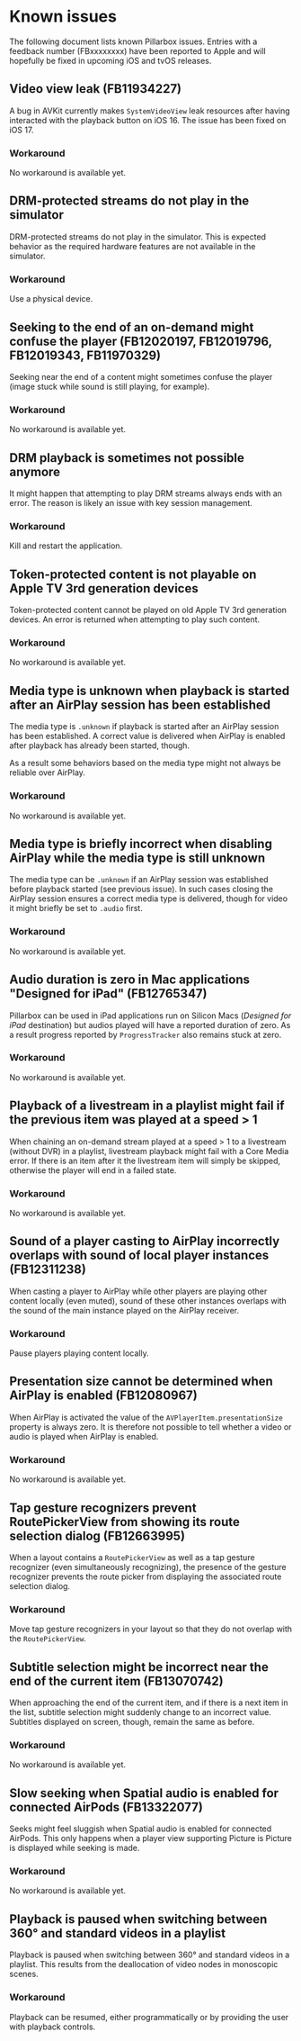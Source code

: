 # Known issues

The following document lists known Pillarbox issues. Entries with a feedback number (FBxxxxxxxx) have been reported to Apple and will hopefully be fixed in upcoming iOS and tvOS releases.

## Video view leak (FB11934227)

A bug in AVKit currently makes `SystemVideoView` leak resources after having interacted with the playback button on iOS 16. The issue has been fixed on iOS 17.

### Workaround

No workaround is available yet.

## DRM-protected streams do not play in the simulator

DRM-protected streams do not play in the simulator. This is expected behavior as the required hardware features are not available in the simulator.

### Workaround

Use a physical device.

## Seeking to the end of an on-demand might confuse the player (FB12020197, FB12019796, FB12019343, FB11970329)

Seeking near the end of a content might sometimes confuse the player (image stuck while sound is still playing, for example).

### Workaround

No workaround is available yet.

## DRM playback is sometimes not possible anymore

It might happen that attempting to play DRM streams always ends with an error. The reason is likely an issue with key session management.

### Workaround

Kill and restart the application.

## Token-protected content is not playable on Apple TV 3rd generation devices

Token-protected content cannot be played on old Apple TV 3rd generation devices. An error is returned when attempting to play such content.

### Workaround

No workaround is available yet.

## Media type is unknown when playback is started after an AirPlay session has been established

The media type is `.unknown` if playback is started after an AirPlay session has been established. A correct value is delivered when AirPlay is enabled after playback has already been started, though.

As a result some behaviors based on the media type might not always be reliable over AirPlay.

### Workaround

No workaround is available yet.

## Media type is briefly incorrect when disabling AirPlay while the media type is still unknown

The media type can be `.unknown` if an AirPlay session was established before playback started (see previous issue). In such cases closing the AirPlay session ensures a correct media type is delivered, though for video it might briefly be set to `.audio` first.

### Workaround

No workaround is available yet.

## Audio duration is zero in Mac applications "Designed for iPad" (FB12765347)

Pillarbox can be used in iPad applications run on Silicon Macs (_Designed for iPad_ destination) but audios played will have a reported duration of zero. As a result progress reported by `ProgressTracker` also remains stuck at zero.

### Workaround

No workaround is available yet.

## Playback of a livestream in a playlist might fail if the previous item was played at a speed > 1

When chaining an on-demand stream played at a speed > 1 to a livestream (without DVR) in a playlist, livestream playback might fail with a Core Media error. If there is an item after it the livestream item will simply be skipped, otherwise the player will end in a failed state.

### Workaround

No workaround is available yet.

## Sound of a player casting to AirPlay incorrectly overlaps with sound of local player instances (FB12311238)

When casting a player to AirPlay while other players are playing other content locally (even muted), sound of these other instances overlaps with the sound of the main instance played on the AirPlay receiver.

### Workaround

Pause players playing content locally.

## Presentation size cannot be determined when AirPlay is enabled (FB12080967)

When AirPlay is activated the value of the `AVPlayerItem.presentationSize` property is always zero. It is therefore not possible to tell whether a video or audio is played when AirPlay is enabled.

### Workaround

No workaround is available yet.

## Tap gesture recognizers prevent RoutePickerView from showing its route selection dialog (FB12663995)

When a layout contains a `RoutePickerView` as well as a tap gesture recognizer (even simultaneously recognizing), the presence of the gesture recognizer prevents the route picker from displaying the associated route selection dialog.

### Workaround

Move tap gesture recognizers in your layout so that they do not overlap with the `RoutePickerView`.

## Subtitle selection might be incorrect near the end of the current item (FB13070742)

When approaching the end of the current item, and if there is a next item in the list, subtitle selection might suddenly change to an incorrect value. Subtitles displayed on screen, though, remain the same as before.

### Workaround

No workaround is available yet.

## Slow seeking when Spatial audio is enabled for connected AirPods (FB13322077)

Seeks might feel sluggish when Spatial audio is enabled for connected AirPods. This only happens when a player view supporting Picture is Picture is displayed while seeking is made.

### Workaround

No workaround is available yet.

## Playback is paused when switching between 360° and standard videos in a playlist

Playback is paused when switching between 360° and standard videos in a playlist. This results from the deallocation of video nodes in monoscopic scenes.

### Workaround

Playback can be resumed, either programmatically or by providing the user with playback controls.

